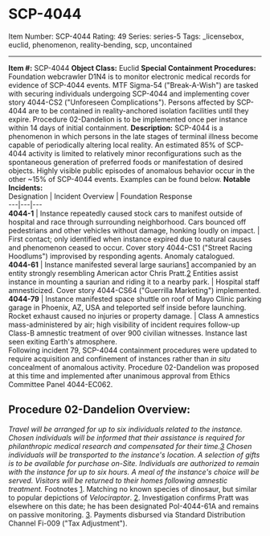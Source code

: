 # SCP-4044
Item Number: SCP-4044
Rating: 49
Series: series-5
Tags: _licensebox, euclid, phenomenon, reality-bending, scp, uncontained

---

**Item #:** SCP-4044
**Object Class:** Euclid
**Special Containment Procedures:** Foundation webcrawler D1N4 is to monitor electronic medical records for evidence of SCP-4044 events.
MTF Sigma-54 ("Break-A-Wish") are tasked with securing individuals undergoing SCP-4044 and implementing cover story 4044-CS2 ("Unforeseen Complications").
Persons affected by SCP-4044 are to be contained in reality-anchored isolation facilities until they expire. Procedure 02-Dandelion is to be implemented once per instance within 14 days of initial containment.
**Description:** SCP-4044 is a phenomenon in which persons in the late stages of terminal illness become capable of periodically altering local reality.
An estimated 85% of SCP-4044 activity is limited to relatively minor reconfigurations such as the spontaneous generation of preferred foods or manifestation of desired objects. Highly visible public episodes of anomalous behavior occur in the other ~15% of SCP-4044 events. Examples can be found below.
**Notable Incidents:**  
Designation | Incident Overview | Foundation Response  
---|---|---  
**4044-1** | Instance repeatedly caused stock cars to manifest outside of hospital and race through surrounding neighborhood. Cars bounced off pedestrians and other vehicles without damage, honking loudly on impact. | First contact; only identified when instance expired due to natural causes and phenomenon ceased to occur. Cover story 4044-CS1 ("Street Racing Hoodlums") improvised by responding agents. Anomaly catalogued.  
**4044-61** | Instance manifested several large saurians[1](javascript:;) accompanied by an entity strongly resembling American actor Chris Pratt.[2](javascript:;) Entities assist instance in mounting a saurian and riding it to a nearby park. | Hospital staff amnesticized. Cover story 4044-CS64 ("Guerrilla Marketing") implemented.  
**4044-79** | Instance manifested space shuttle on roof of Mayo Clinic parking garage in Phoenix, AZ, USA and teleported self inside before launching. Rocket exhaust caused no injuries or property damage. | Class A amnestics mass-administered by air; high visibility of incident requires follow-up Class-B amnestic treatment of over 900 civilian witnesses. Instance last seen exiting Earth's atmosphere.  
Following incident 79, SCP-4044 containment procedures were updated to require acquisition and confinement of instances rather than _in situ_ concealment of anomalous activity. Procedure 02-Dandelion was proposed at this time and implemented after unanimous approval from Ethics Committee Panel 4044-EC062.
## **Procedure 02-Dandelion Overview:**
_Travel will be arranged for up to six individuals related to the instance._
_Chosen individuals will be informed that their assistance is required for philanthropic medical research and compensated for their time.[3](javascript:;)_
_Chosen individuals will be transported to the instance's location. A selection of gifts is to be available for purchase on-Site._
_Individuals are authorized to remain with the instance for up to six hours. A meal of the instance's choice will be served._
_Visitors will be returned to their homes following amnestic treatment._
Footnotes
[1](javascript:;). Matching no known species of dinosaur, but similar to popular depictions of _Velociraptor_.
[2](javascript:;). Investigation confirms Pratt was elsewhere on this date; he has been designated PoI-4044-61A and remains on passive monitoring.
[3](javascript:;). Payments disbursed via Standard Distribution Channel Fi-009 ("Tax Adjustment").